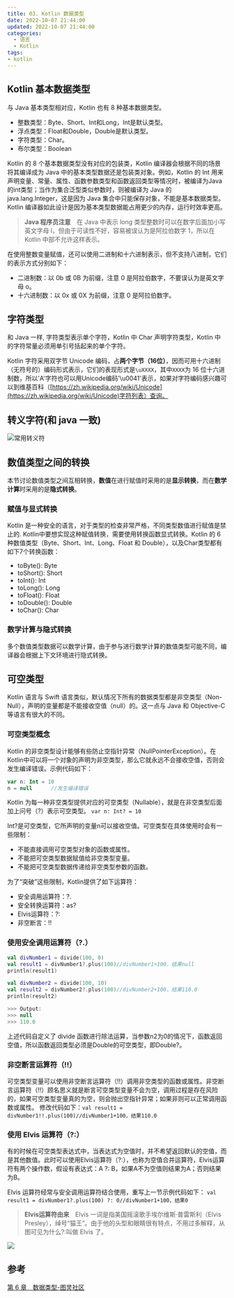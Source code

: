 ```yaml
---
title: 03. Kotlin 数据类型
date: 2022-10-07 21:44:00
updated: 2022-10-07 21:44:00
categories:
  - 语言
  - Kotlin
tags:
- kotlin
---
```


## Kotlin 基本数据类型

与 Java 基本类型相对应，Kotlin 也有 8 种基本数据类型。

* 整数类型：Byte、Short、Int和Long，Int是默认类型。
* 浮点类型：Float和Double，Double是默认类型。
* 字符类型：Char。
* 布尔类型：Boolean

Kotlin 的 8 个基本数据类型没有对应的包装类，Kotlin 编译器会根据不同的场景将其编译成为 Java 中的基本类型数据还是包装类对象。例如，Kotlin 的 Int 用来声明变量、常量、属性、函数参数类型和函数返回类型等情况时，被编译为Java的int类型；当作为集合泛型类似参数时，则被编译为 Java 的 java.lang.Integer，这是因为 Java 集合中只能保存对象，不能是基本数据类型。Kotlin 编译器如此设计是因为基本类型数据能占用更少的内存，运行时效率更高。

> **Java 程序员注意**　在 Java 中表示 long 类型整数时可以在数字后面加小写英文字母 l，但由于可读性不好，容易被误认为是阿拉伯数字 1，所以在 Kotlin 中部不允许这样表示。

在使用整数变量赋值，还可以使用二进制和十六进制表示，但不支持八进制，它们的表示方式分别如下：

* 二进制数：以 0b 或 0B 为前缀，注意 0 是阿拉伯数字，不要误认为是英文字母 o。
* 十六进制数：以 0x 或 0X 为前缀，注意 0 是阿拉伯数字。

## 字符类型

和 Java 一样, 字符类型表示单个字符，Kotlin 中 Char 声明字符类型，Kotlin 中的字符常量必须用单引号括起来的单个字符。

Kotlin 字符采用双字节 Unicode 编码，占**两个字节（16位）**，因而可用十六进制（无符号的）编码形式表示，它们的表现形式是`\uXXXX`，其中`XXXX`为 16 位十六进制数，所以'A'字符也可以用Unicode编码'\u0041'表示，如果对字符编码感兴趣可以到维基百科（[https://zh.wikipedia.org/wiki/Unicode](https://zh.wikipedia.org/wiki/Unicode)字符列表）查询。

## 转义字符(和 java 一致)

![常用转义符](https://upload-images.jianshu.io/upload_images/1662509-bb5c986ace88236d.png?imageMogr2/auto-orient/strip%7CimageView2/2/w/1240)

## 数值类型之间的转换

本节讨论数值类型之间互相转换，**数值**在进行赋值时采用的是**显示转换**，而在**数学计算**时采用的是**隐式转换**。

### 赋值与显式转换

Kotlin 是一种安全的语言，对于类型的检查非常严格，不同类型数值进行赋值是禁止的. Kotlin中要想实现这种赋值转换，需要使用转换函数显式转换。Kotlin 的 6 种数值类型（Byte、Short、Int、Long、Float 和 Double），以及Char类型都有如下7个转换函数：

* toByte(): Byte
* toShort(): Short
* toInt(): Int
* toLong(): Long
* toFloat(): Float
* toDouble(): Double
* toChar(): Char

### 数学计算与隐式转换

多个数值类型数据可以数学计算，由于参与进行数学计算的数值类型可能不同，编译器会根据上下文环境进行隐式转换。

## 可空类型

Kotlin 语言与 Swift 语言类似，默认情况下所有的数据类型都是非空类型（Non-Null），声明的变量都是不能接收空值（null）的。这一点与 Java 和 Objective-C 等语言有很大的不同。

### 可空类型概念

Kotlin 的非空类型设计能够有些防止空指针异常（NullPointerException）。在Kotlin中可以将一个对象的声明为非空类型，那么它就永远不会接收空值，否则会发生编译错误。示例代码如下：

```kt
var n: Int = 10
n = null      //发生编译错误
```

Kotlin 为每一种非空类型提供对应的可空类型（Nullable），就是在非空类型后面加上问号（?）表示可空类型。
`var n: Int? = 10`

Int?是可空类型，它所声明的变量n可以接收空值。可空类型在具体使用时会有一些限制：

* 不能直接调用可空类型对象的函数或属性。
* 不能把可空类型数据赋值给非空类型变量。
* 不能把可空类型数据传递给非空类型参数的函数。

为了“突破”这些限制，Kotlin提供了如下运算符：

* 安全调用运算符：?.
* 安全转换运算符：as?
* Elvis运算符：?:
* 非空断言：!!

### 使用安全调用运算符（?.）

```kt
val divNumber1 = divide(100, 0)
val result1 = divNumber1?.plus(100)//divNumber1+100，结果null
println(result1)

val divNumber2 = divide(100, 10)
val result2 = divNumber2?.plus(100)//divNumber2+100，结果110.0
println(result2)

>>> Output:
>>> null
>>> 110.0
```

上述代码自定义了 divide 函数进行除法运算，当参数n2为0的情况下，函数返回空值，所以函数返回类型必须是Double的可空类型，即Double?。

### 非空断言运算符（!!）

可空类型变量可以使用非空断言运算符（!!）调用非空类型的函数或属性。非空断言运算符（!!）顾名思义就是断言可空类型变量不会为空，调用过程是存在风险的，如果可空类型变量真的为空，则会抛出空指针异常；如果非则可以正常调用函数或属性。
修改代码如下：`val result1 = divNumber1!!.plus(100)//divNumber1+100，结果110.0`

### 使用 Elvis 运算符（?:）

有的时候在可空类型表达式中，当表达式为空值时，并不希望返回默认的空值，而是其他数值。此时可以使用Elvis运算符（?:），也称为空值合并运算符，Elvis运算符有两个操作数，假设有表达式：A ?: B，如果A不为空值则结果为A；否则结果为B。

Elvis 运算符经常与安全调用运算符结合使用，重写上一节示例代码如下：
`val result1 = divNumber1?.plus(100) ?: 0//divNumber1+100，结果0`

>**Elvis运算符由来**　Elvis 一词是指美国摇滚歌手埃尔维斯·普雷斯利（Elvis Presley），绰号“猫王”。由于他的头型和眼睛很有特点，不用过多解释，从图可见为什么?:叫做 Elvis 了。

![](https://upload-images.jianshu.io/upload_images/1662509-78ed35e28f840dcf.png?imageMogr2/auto-orient/strip%7CimageView2/2/w/1240)

## 参考

[第 6 章　数据类型-图灵社区](http://www.ituring.com.cn/book/tupubarticle/19721)
